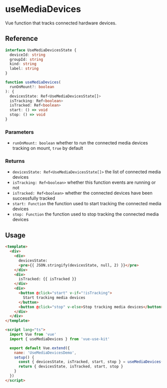 # useMediaDevices

Vue function that tracks connected hardware devices.

## Reference

```typescript
interface UseMediaDevicesState {
  deviceId: string
  groupId: string
  kind: string
  label: string
}

function useMediaDevices(
  runOnMount?: boolean
): {
  devicesState: Ref<UseMediaDevicesState[]>
  isTracking: Ref<boolean>
  isTracked: Ref<boolean>
  start: () => void
  stop: () => void
}
```

### Parameters

- `runOnMount: boolean` whether to run the connected media devices tracking on mount, `true` by default

### Returns

- `devicesState: Ref<UseMediaDevicesState[]>` the list of connected media devices
- `isTracking: Ref<boolean>` whether this function events are running or not
- `isTracked: Ref<boolean>` whether the connected devices have been successfully tracked
- `start: Function` the function used to start tracking the connected media devices
- `stop: Function` the function used to stop tracking the connected media devices

## Usage

```html
<template>
  <div>
    <div>
      devicesState:
      <pre>{{ JSON.stringify(devicesState, null, 2) }}</pre>
    </div>
    <div>
      isTracked: {{ isTracked }}
    </div>
    <div>
      <button @click="start" v-if="!isTracking">
        Start tracking media devices
      </button>
      <button @click="stop" v-else>Stop tracking media devices</button>
    </div>
  </div>
</template>

<script lang="ts">
  import Vue from 'vue'
  import { useMediaDevices } from 'vue-use-kit'

  export default Vue.extend({
    name: 'UseMediaDevicesDemo',
    setup() {
      const { devicesState, isTracked, start, stop } = useMediaDevices(false)
      return { devicesState, isTracked, start, stop }
    }
  })
</script>
```
